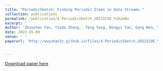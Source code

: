 ```yaml
---
title: "PeriodicSketch: Finding Periodic Items in Data Streams."
collection: publications
permalink: /publication/4-PeriodicSketch_2022ICDE_YuhanWu
excerpt: ' '
Author: 'Zhuochen Fan, Yinda Zhang,  Tong Yang, Mingyi Yan, Gang Wen, Yuhan Wu, Hongze Li and Bin Cui.'
date: 2022-05-09
venue: ' '
paperurl: 'http://wuyuhan3z.github.io/files/4-PeriodicSketch_2022ICDE_YuhanWu.pdf'


---
```


<!-- citation: 'Your Name, You. (2009). &quot;Paper Title Number 1.&quot; <i>Journal 1</i>. 1(1).' -->

<!-- This paper is about the number 1. The number 2 is left for future work. -->

[Download paper here](http://academicpages.github.io/files/4-PeriodicSketch_2022ICDE_YuhanWu.pdf)

<!-- Recommended citation: Your Name, You. (2009). "Paper Title Number 1." <i>Journal 1</i>. 1(1). -->
